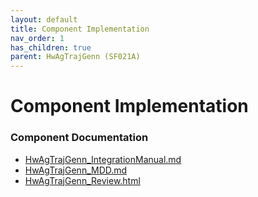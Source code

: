 ```yaml
---
layout: default
title: Component Implementation
nav_order: 1
has_children: true
parent: HwAgTrajGenn (SF021A)
---
```

# Component Implementation
### Component Documentation

- [HwAgTrajGenn_IntegrationManual.md](doc/HwAgTrajGenn_IntegrationManual.md)
- [HwAgTrajGenn_MDD.md](doc/HwAgTrajGenn_MDD.md)
- [HwAgTrajGenn_Review.html](doc/HwAgTrajGenn_Review.html)

